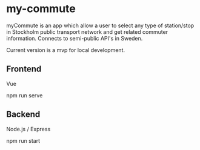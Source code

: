 # my-commute

myCommute is an app which allow a user to select any type of station/stop in Stockholm public transport network and get related commuter information. Connects to semi-public API's in Sweden.

Current version is a mvp for local development.

## Frontend
Vue

npm run serve

## Backend
Node.js / Express

npm run start
